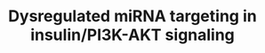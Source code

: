 ---
annotations:
- type: Disease Ontology
  value: type 2 diabetes mellitus
- type: Disease Ontology
  value: glucose intolerance
- type: Pathway Ontology
  value: regulatory pathway
authors:
- AAR&Co
- Mkutmon
- Khanspers
- Eweitz
description: This pathway is modeled after figure 4b from kwon et al. Expression of
  specific miRNA in Cmah-null mice (mice that develop fasting hyperglycemia, glucose
  intolerance, and characteristics of type 2 diabetes after being fed a high fat diet)
  are disregulated, leading to the development of complications. The disregulated
  miRNA influence the expression of their target genes through interaction with the
  Insulin signaling and the PI3K/AKT signalling pathways.
last-edited: 2021-05-07
organisms:
- Mus musculus
redirect_from:
- /index.php/Pathway:WP3855
- /instance/WP3855
schema-jsonld:
- '@context': https://schema.org/
  '@id': https://wikipathways.github.io/pathways/WP3855.html
  '@type': Dataset
  creator:
    '@type': Organization
    name: WikiPathways
  description: This pathway is modeled after figure 4b from kwon et al. Expression
    of specific miRNA in Cmah-null mice (mice that develop fasting hyperglycemia,
    glucose intolerance, and characteristics of type 2 diabetes after being fed a
    high fat diet) are disregulated, leading to the development of complications.
    The disregulated miRNA influence the expression of their target genes through
    interaction with the Insulin signaling and the PI3K/AKT signalling pathways.
  keywords:
  - Mapk3
  - Socs1
  - mmu-miR-16-5p
  - Bad
  - Col1a1
  - Rheb
  - mmu-miR-155-5p
  - Acaca
  - Bcl2
  - mmu-miR-425-5p
  - Exoc7
  - Cdkn1b
  - Flot2
  - Prkx
  - Col5a3
  - Col4a2
  - Prkar2a
  - mmu-miR-29b-3p
  - mmu-miR-15a-5p
  - Ccnd2
  - Pik3r3
  - Col1a2
  - Col3a1
  - Raf1
  - PI3K/AKT Signalling
  - mmu-miR-503-5p
  - Pik3r1
  - Eif4e2
  - Insulin Signaling
  - Sos1
  - Bcl2l11
  - Fasn
  - Crkl
  - Mtor
  - mmu-miR-29a-3p
  license: CC0
  name: Dysregulated miRNA targeting in insulin/PI3K-AKT signaling
seo: CreativeWork
title: Dysregulated miRNA targeting in insulin/PI3K-AKT signaling
wpid: WP3855
---